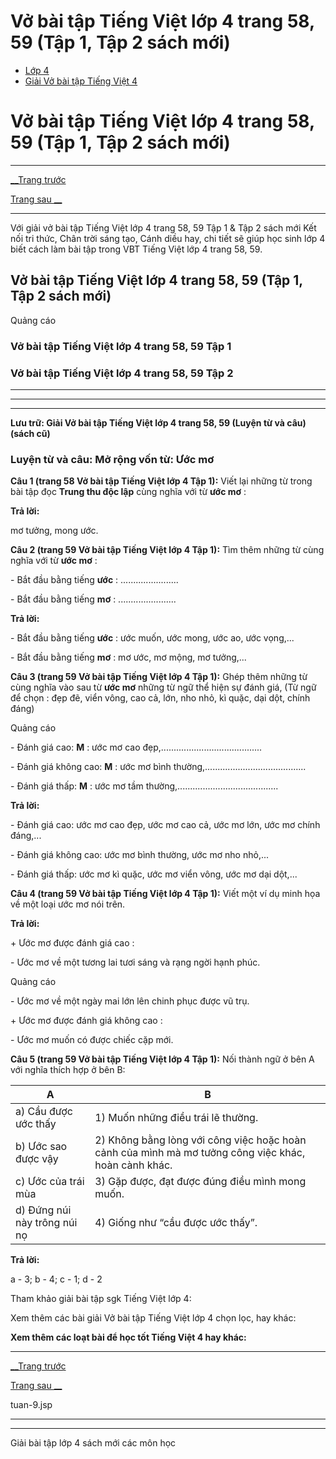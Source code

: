 # Vở bài tập Tiếng Việt lớp 4 trang 58, 59 (Tập 1, Tập 2 sách mới)

  * [Lớp 4](https://vietjack.com/series/lop-4.jsp)
  * [Giải Vở bài tập Tiếng Việt 4](https://vietjack.com/giai-vo-bai-tap-tieng-viet-4/index.jsp)



# Vở bài tập Tiếng Việt lớp 4 trang 58, 59 (Tập 1, Tập 2 sách mới)

* * *

[__Trang trước](https://vietjack.com/giai-vo-bai-tap-tieng-viet-4/tuan-9.jsp)

[Trang sau __](https://vietjack.com/giai-vo-bai-tap-tieng-viet-4/tuan-9.jsp)

* * *

Với giải vở bài tập Tiếng Việt lớp 4 trang 58, 59 Tập 1 & Tập 2 sách mới Kết nối tri thức, Chân trời sáng tạo, Cánh diều hay, chi tiết sẽ giúp học sinh lớp 4 biết cách làm bài tập trong VBT Tiếng Việt lớp 4 trang 58, 59.

## Vở bài tập Tiếng Việt lớp 4 trang 58, 59 (Tập 1, Tập 2 sách mới)

Quảng cáo

### **Vở bài tập Tiếng Việt lớp 4 trang 58, 59 Tập 1**

### **Vở bài tập Tiếng Việt lớp 4 trang 58, 59 Tập 2**

* * *

* * *

* * *

**Lưu trữ: Giải Vở bài tập Tiếng Việt lớp 4 trang 58, 59 (Luyện từ và câu) (sách cũ)**

### **Luyện từ và câu: Mở rộng vốn từ: Ước mơ**

**Câu 1 (trang 58 Vở bài tập Tiếng Việt lớp 4 Tập 1):** Viết lại những từ trong bài tập đọc **Trung thu độc lập** cùng nghĩa với từ **ước mơ** :

**Trả lời:**

mơ tưởng, mong ước.

**Câu 2 (trang 59 Vở bài tập Tiếng Việt lớp 4 Tập 1):** Tìm thêm những từ cùng nghĩa với từ **ước mơ** :

\- Bắt đầu bằng tiếng **ước** : .......................

\- Bắt đầu bằng tiếng **mơ** : .......................

**Trả lời:**

\- Bắt đầu bằng tiếng **ước** : ước muốn, ước mong, ước ao, ước vọng,...

\- Bắt đầu bằng tiếng **mơ** : mơ ước, mơ mộng, mơ tưởng,...

**Câu 3 (trang 59 Vở bài tập Tiếng Việt lớp 4 Tập 1):** Ghép thêm những từ cùng nghĩa vào sau từ **ước mơ** những từ ngữ thể hiện sự đánh giá, (Từ ngữ để chọn : đẹp đẽ, viển vông, cao cả, lớn, nho nhỏ, kì quặc, dại dột, chính đáng)

Quảng cáo

\- Đánh giá cao: **M** : ước mơ cao đẹp,........................................

\- Đánh giá không cao: **M** : ước mơ bình thường,........................................

\- Đánh giá thấp: **M** : ước mơ tầm thường,........................................

**Trả lời:**

\- Đánh giá cao: ước mơ cao đẹp, ước mơ cao cả, ước mơ lớn, ước mơ chính đáng,...

\- Đánh giá không cao: ước mơ bình thường, ước mơ nho nhỏ,... 

\- Đánh giá thấp: ước mơ kì quặc, ước mơ viển vông, ước mơ dại dột,... 

**Câu 4 (trang 59 Vở bài tập Tiếng Việt lớp 4 Tập 1):** Viết một ví dụ minh họa về một loại ước mơ nói trên.

**Trả lời:**

\+ Ước mơ được đánh giá cao :

\- Ước mơ về một tương lai tươi sáng và rạng ngời hạnh phúc.

Quảng cáo

\- Ước mơ về một ngày mai lớn lên chinh phục được vũ trụ.

\+ Ước mơ được đánh giá không cao :

\- Ước mơ muốn có được chiếc cặp mới.

**Câu 5 (trang 59 Vở bài tập Tiếng Việt lớp 4 Tập 1):** Nối thành ngữ ở bên A với nghĩa thích hợp ở bên B:

**A** | **B**  
---|---  
a) Cầu được ước thấy | 1) Muốn những điều trái lẽ thường.  
b) Ước sao được vậy | 2) Không bằng lòng với công việc hoặc hoàn cảnh của mình mà mơ tưởng công việc khác, hoàn cành khác.  
c) Ước của trái mùa | 3) Gặp được, đạt được đúng điều mình mong muốn.  
d) Đứng núi này trông núi nọ | 4) Giống như “cầu được ước thấy”.  
  
**Trả lời:**

a - 3; b - 4; c - 1; d - 2 

Tham khảo giải bài tập sgk Tiếng Việt lớp 4:

Xem thêm các bài giải Vở bài tập Tiếng Việt lớp 4 chọn lọc, hay khác:

**Xem thêm các loạt bài để học tốt Tiếng Việt 4 hay khác:**

* * *

[__Trang trước](https://vietjack.com/giai-vo-bai-tap-tieng-viet-4/tuan-9.jsp)

[Trang sau __](https://vietjack.com/giai-vo-bai-tap-tieng-viet-4/tuan-9.jsp)

tuan-9.jsp

* * *

* * *

Giải bài tập lớp 4 sách mới các môn học
